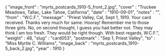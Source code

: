{
  "image_front" : "myrts_postcards_1910-5_front_2.jpg",
  "cover" : "Truckee Meadows, Tallac, Lake Tahoe, California",
  "date" : "1910-09-01",
  "notes" : "",
  "from" : "W.C.F.",
  "message" : "Priest Valley, Cal, Sept 1, 1910. Your card received. Thanks very much for same. Hooray! Remember me to those three girls. No, on second thought, I guess you had better not. They may think I am too fresh. They would be right though. With best regards, W.C.F.",
  "weight" : 48,
  "slug" : "card053",
  "postmark" : "Sep 1, Priest Valley",
  "to" : "Miss Myrtle C. Williams",
  "image_back" : "myrts_postcards_1910-5_back_2.jpg",
  "year" : 1910
}
